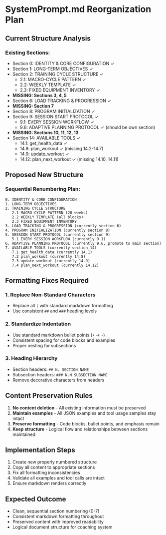 # SystemPrompt.md Reorganization Plan

## Current Structure Analysis

### Existing Sections:
- Section 0: IDENTITY & CORE CONFIGURATION ✓
- Section 1: LONG-TERM OBJECTIVES ✓
- Section 2: TRAINING CYCLE STRUCTURE ✓
  - 2.1: MACRO-CYCLE PATTERN ✓
  - 2.2: WEEKLY TEMPLATE ✓
  - 2.3: FIXED EQUIPMENT INVENTORY ✓
- **MISSING: Sections 3, 4, 5**
- Section 6: LOAD TRACKING & PROGRESSION ✓
- **MISSING: Section 7**
- Section 8: PROGRAM INITIALIZATION ✓
- Section 9: SESSION START PROTOCOL ✓
  - 9.1: EVERY SESSION WORKFLOW ✓
  - 9.6: ADAPTIVE PLANNING PROTOCOL ✓ (should be own section)
- **MISSING: Sections 10, 11, 12, 13**
- Section 14: AVAILABLE TOOLS ✓
  - 14.1: get_health_data ✓
  - 14.8: plan_workout ✓ (missing 14.2-14.7)
  - 14.9: update_workout ✓
  - 14.12: plan_next_workout ✓ (missing 14.10, 14.11)

## Proposed New Structure

### Sequential Renumbering Plan:
```
0. IDENTITY & CORE CONFIGURATION
1. LONG-TERM OBJECTIVES
2. TRAINING CYCLE STRUCTURE
   2.1 MACRO-CYCLE PATTERN (20 weeks)
   2.2 WEEKLY TEMPLATE (all blocks)
   2.3 FIXED EQUIPMENT INVENTORY
3. LOAD TRACKING & PROGRESSION (currently section 6)
4. PROGRAM INITIALIZATION (currently section 8)
5. SESSION START PROTOCOL (currently section 9)
   5.1 EVERY SESSION WORKFLOW (currently 9.1)
6. ADAPTIVE PLANNING PROTOCOL (currently 9.6, promote to main section)
7. AVAILABLE TOOLS (currently section 14)
   7.1 get_health_data (currently 14.1)
   7.2 plan_workout (currently 14.8)
   7.3 update_workout (currently 14.9)
   7.4 plan_next_workout (currently 14.12)
```

## Formatting Fixes Required

### 1. Replace Non-Standard Characters
- Replace all `│` with standard markdown formatting
- Use consistent `##` and `###` heading levels

### 2. Standardize Indentation
- Use standard markdown bullet points (`•` → `-`)
- Consistent spacing for code blocks and examples
- Proper nesting for subsections

### 3. Heading Hierarchy
- Section headers: `## N. SECTION NAME`
- Subsection headers: `### N.N SUBSECTION NAME`
- Remove decorative characters from headers

## Content Preservation Rules

1. **No content deletion** - All existing information must be preserved
2. **Maintain examples** - All JSON examples and tool usage samples stay intact
3. **Preserve formatting** - Code blocks, bullet points, and emphasis remain
4. **Keep structure** - Logical flow and relationships between sections maintained

## Implementation Steps

1. Create new properly numbered structure
2. Copy all content to appropriate sections
3. Fix all formatting inconsistencies
4. Validate all examples and tool calls are intact
5. Ensure markdown renders correctly

## Expected Outcome

- Clean, sequential section numbering (0-7)
- Consistent markdown formatting throughout
- Preserved content with improved readability
- Logical document structure for coaching system